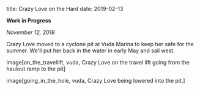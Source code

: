 title: Crazy Love on the Hard
date: 2019-02-13

**Work in Progress**

*November 12, 2018*

Crazy Love moved to a cyclone pit at Vuda Marina to keep her safe for the
summer.  We'll put her back in the water in early May and sail west.

image[on_the_travellift, vuda, Crazy Love on the travel lift going from the haulout ramp to the pit]

image[going_in_the_hole, vuda, Crazy Love being lowered into the pit.]

